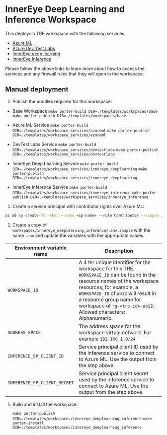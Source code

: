 # InnerEye Deep Learning and Inference Workspace

This deploys a TRE workspace with the following services:

- [Azure ML](../../workspace_services/azureml)
- [Azure Dev Test Labs](../../workspace_services/devtestlabs)
- [InnerEye deep learning](../../workspace_services/innereye_deeplearning)
- [InnerEye Inference](../../workspace_services/innereye_inference)

Please follow the above links to learn more about how to access the services and any firewall rules that they will open in the workspace.

## Manual deployment

1. Publish the bundles required for this workspace:

- Base Workspace
    `make porter-build DIR=./templates/workspaces/base`
    `make porter-publish DIR=./templates/workspaces/base`

- Azure ML Service
    `make porter-build DIR=./templates/workspace_services/azureml`
    `make porter-publish DIR=./templates/workspace_services/azureml`

- DevTest Labs Service
    `make porter-build DIR=./templates/workspace_services/devtestlabs`
    `make porter-publish DIR=./templates/workspace_services/devtestlabs`

- InnerEye Deep Learning Service
    `make porter-build DIR=./templates/workspace_services/innereye_deeplearning`
    `make porter-publish DIR=./templates/workspace_services/innereye_deeplearning`

- InnerEye Inference Service
    `make porter-build DIR=./templates/workspace_services/innereye_inference`
    `make porter-publish DIR=./templates/workspace_services/innereye_inference`

1. Create a service principal with contributor rights over Azure ML:

```cmd
az ad sp create-for-rbac --name <sp-name> --role Contributor --scopes /subscriptions/<subscription-id>/resourceGroups/<resource-group-name>/providers/Microsoft.MachineLearningServices/workspaces/<workspace-name>
```

1. Create a copy of `workspaces/innereye_deeplearning_inference/.env.sample` with the name `.env` and update the variables with the appropriate values.

| Environment variable name | Description |
| ------------------------- | ----------- |
| `WORKSPACE_ID` | A 4 ter unique identifier for the workspace for this TRE. `WORKSPACE_ID` can be found in the resource names of the workspace resources; for example, a `WORKSPACE_ID` of `ab12` will result in a resource group name for workspace of `rg-<tre-id>-ab12`. Allowed characters: Alphanumeric. |
| `ADDRESS_SPACE` | The address space for the workspace virtual network. For example `192.168.1.0/24`|
| `INFERENCE_SP_CLIENT_ID` | Service principal client ID used by the inference service to connect to Azure ML. Use the output from the step above. |
| `INFERENCE_SP_CLIENT_SECRET` | Service principal client secret used by the inference service to connect to Azure ML. Use the output from the step above. |

1. Build and install the workspace:

    `make porter-publish DIR=./templates/workspaces/innereye_deeplearning_inference`
    `make porter-install DIR=./templates/workspaces/innereye_deeplearning_inference`
